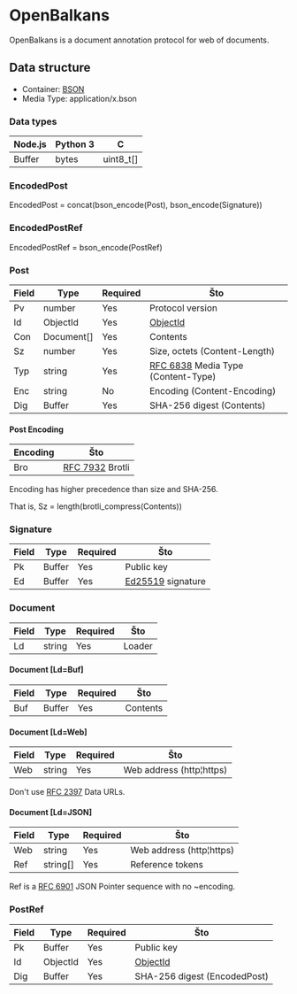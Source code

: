 OpenBalkans
===

OpenBalkans is a document annotation protocol for web of documents.

Data structure
---

- Container: [BSON][BSON]
- Media Type: application/x.bson

### Data types

| Node.js | Python 3 | C
| --- | --- | ---
| Buffer | bytes | uint8_t[]

### EncodedPost

EncodedPost = concat(bson_encode(Post), bson_encode(Signature))

### EncodedPostRef

EncodedPostRef = bson_encode(PostRef)

### Post

| Field | Type | Required | Što
| --- | --- | --- | ---
| Pv | number | Yes | Protocol version
| Id | ObjectId | Yes | [ObjectId][ObjectId]
| Con | Document[] | Yes | Contents
| Sz | number | Yes | Size, octets (Content-Length)
| Typ | string | Yes | [RFC 6838][MediaType] Media Type (Content-Type)
| Enc | string | No | Encoding (Content-Encoding)
| Dig | Buffer | Yes | SHA-256 digest (Contents)

#### Post Encoding

| Encoding | Što
| --- | ---
| Bro | [RFC 7932][Brotli] Brotli

Encoding has higher precedence than size and SHA-256.

That is, Sz = length(brotli_compress(Contents))

### Signature

| Field | Type | Required | Što
| --- | --- | --- | ---
| Pk | Buffer | Yes | Public key
| Ed | Buffer | Yes | [Ed25519][Ed25519] signature

### Document

| Field | Type | Required | Što
| --- | --- | --- | ---
| Ld | string | Yes | Loader

#### Document [Ld=Buf]

| Field | Type | Required | Što
| --- | --- | --- | ---
| Buf | Buffer | Yes | Contents

#### Document [Ld=Web]

| Field | Type | Required | Što
| --- | --- | --- | ---
| Web | string | Yes | Web address (http¦https)

Don't use [RFC 2397][DataURLs] Data URLs.

#### Document [Ld=JSON]

| Field | Type | Required | Što
| --- | --- | --- | ---
| Web | string | Yes | Web address (http¦https)
| Ref | string[] | Yes | Reference tokens

Ref is a [RFC 6901][JSONPointer] JSON Pointer sequence with no ~encoding.

### PostRef

| Field | Type | Required | Što
| --- | --- | --- | ---
| Pk | Buffer | Yes | Public key
| Id | ObjectId | Yes | [ObjectId][ObjectId]
| Dig | Buffer | Yes | SHA-256 digest (EncodedPost)

[Brotli]: https://tools.ietf.org/html/rfc7932
[BSON]: http://bsonspec.org/
[DataURLs]: https://tools.ietf.org/html/rfc2397
[Ed25519]: https://ed25519.cr.yp.to/
[JSONPointer]: https://tools.ietf.org/html/rfc6901
[MediaType]: https://tools.ietf.org/html/rfc6838
[ObjectId]: https://docs.mongodb.com/manual/reference/bson-types/#objectid
